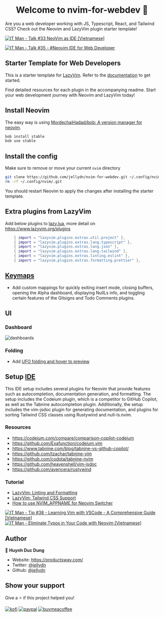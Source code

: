 <h1 align="center">Welcome to nvim-for-webdev 👋</h1>
<p>
Are you a web developer working with JS, Typescript, React, and Tailwind CSS? Check out the Neovim and LazyVim plugin starter template!
</p>

[![IT Man - Talk #33 NeoVim as IDE [Vietnamese]](https://i.ytimg.com/vi/dFi8CzvqkNE/hqdefault.jpg)](https://www.youtube.com/watch?v=dFi8CzvqkNE)

[![IT Man - Talk #35 - #Neovim IDE for Web Developer](https://i.ytimg.com/vi/3EbgMJ-RcWY/hqdefault.jpg)](https://www.youtube.com/watch?v=3EbgMJ-RcWY)

## Starter Template for Web Developers

This is a starter template for [LazyVim](https://github.com/LazyVim/LazyVim).
Refer to the [documentation](https://lazyvim.github.io/installation) to get started.

Find detailed resources for each plugin in the accompanying readme. Start your web development journey with Neovim and LazyVim today!

## Install Neovim

The easy way is using [MordechaiHadad/bob: A version manager for neovim](https://github.com/MordechaiHadad/bob).

```sh
bob install stable
bob use stable
```

## Install the config

Make sure to remove or move your current `nvim` directory

```sh
git clone https://github.com/jellydn/nvim-for-webdev.git ~/.config/nvim
rm -rf ~/.config/nvim/.git
```

You should restart Neovim to apply the changes after installing the starter template.

## Extra plugins from LazyVim

Add below plugins to [lazy.lua](./lua/config/lazy.lua), more detail on https://www.lazyvim.org/plugins

```lua
    { import = "lazyvim.plugins.extras.util.project" },
    { import = "lazyvim.plugins.extras.lang.typescript" },
    { import = "lazyvim.plugins.extras.lang.json" },
    { import = "lazyvim.plugins.extras.lang.tailwind" },
    { import = "lazyvim.plugins.extras.linting.eslint" },
    { import = "lazyvim.plugins.extras.formatting.prettier" },
```

## [Keymaps](./lua/config/keymaps.lua)

- Add custom mappings for quickly exiting insert mode, closing buffers, opening the Alpha dashboard, displaying NullLs info, and toggling certain features of the Gitsigns and Todo Comments plugins.

## UI

### Dashboard

![dashboards](dashboard.png)

### Folding

- Add [UFO folding and hover to preview](./lua/plugins/2-folding.lua)

## Setup [IDE](./lua/plugins/1-coding.lua)

This IDE setup includes several plugins for Neovim that provide features such as autocompletion, documentation generation, and formatting. The setup includes the Codeium plugin, which is a competitor to GitHub Copilot, as well as the Tabnine autocompletion plugin. Additionally, the setup includes the vim-jsdoc plugin for generating documentation, and plugins for sorting Tailwind CSS classes using Rustywind and null-ls.nvim.

### Resources

- https://codeium.com/compare/comparison-copilot-codeium
- https://github.com/Exafunction/codeium.vim
- https://www.tabnine.com/blog/tabnine-vs-github-copilot/
- https://github.com/tzachar/tabnine-vim
- https://github.com/codota/tabnine-nvim
- https://github.com/heavenshell/vim-jsdoc
- https://github.com/avencera/rustywind

### Tutorial

- [LazyVim: Linting and Formatting](https://www.youtube.com/watch?v=a_ZpTPaSn38)
- [LazyVim: Tailwind CSS Support](https://www.youtube.com/watch?v=_NiWhZeR-MY)
- [How to use NVIM_APPNAME for Neovim Switcher](./Neovim_Switcher.md)

[![IT Man - Tip #38 - Learning Vim with VSCode - A Comprehensive Guide [Vietnamese]](https://i.ytimg.com/vi/yTTPRm0ACl0/hqdefault.jpg)](https://www.youtube.com/watch?v=yTTPRm0ACl0)
[![IT Man - Eliminate Typos in Your Code with Neovim [Vietnamese]](https://i.ytimg.com/vi/3IwMd77_P8E/hqdefault.jpg)](https://www.youtube.com/watch?v=3IwMd77_P8E)

## Author

👤 **Huynh Duc Dung**

- Website: https://productsway.com/
- Twitter: [@jellydn](https://twitter.com/jellydn)
- Github: [@jellydn](https://github.com/jellydn)

## Show your support

Give a ⭐️ if this project helped you!

[![kofi](https://img.shields.io/badge/Ko--fi-F16061?style=for-the-badge&logo=ko-fi&logoColor=white)](https://ko-fi.com/dunghd)
[![paypal](https://img.shields.io/badge/PayPal-00457C?style=for-the-badge&logo=paypal&logoColor=white)](https://paypal.me/dunghd)
[![buymeacoffee](https://img.shields.io/badge/Buy_Me_A_Coffee-FFDD00?style=for-the-badge&logo=buy-me-a-coffee&logoColor=black)](https://www.buymeacoffee.com/dunghd)
